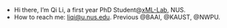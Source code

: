 - Hi there, I’m Qi Li, a first year PhD Student@<a href="https://sites.google.com/view/xml-nus/people?authuser=0" target="_blank">xML-Lab</a>, NUS.
- How to reach me: liqi@u.nus.edu. Previous @BAAI, @KAUST, @NWPU.
